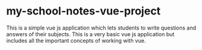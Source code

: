 # my-school-notes-vue-project
This is a simple vue js application which lets students to write questions and answers of their subjects. This is a very basic vue js application but includes all the important concepts of working with vue.

